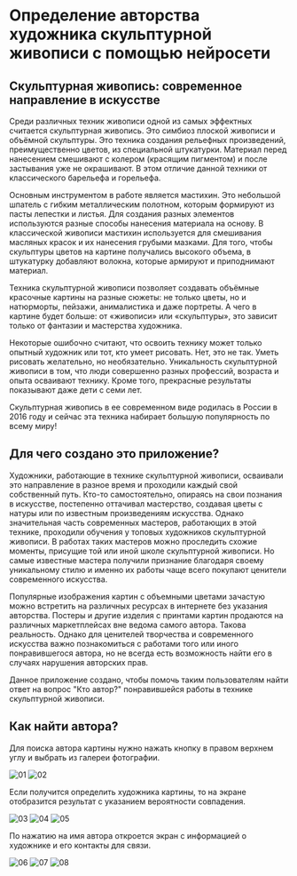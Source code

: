 # Определение авторства художника скульптурной живописи с помощью нейросети

## Скульптурная живопись: современное направление в искусстве

Среди различных техник живописи одной из самых эффектных считается скульптурная живопись. Это симбиоз плоской живописи и объёмной скульптуры. Это техника создания рельефных произведений, преимущественно цветов, из специальной штукатурки. Материал перед нанесением смешивают с колером (красящим пигментом) и после застывания уже не окрашивают. В этом отличие данной техники от классического барельефа и горельефа.

Основным инструментом в работе является мастихин. Это небольшой шпатель с гибким металлическим полотном, которым формируют из пасты лепестки и листья. Для создания разных элементов используются разные способы нанесения материала на основу. В классической живописи мастихин используется для смешивания масляных красок и их нанесения грубыми мазками. Для того, чтобы скульптуры цветов на картине получались высокого объема, в штукатурку добавляют волокна, которые армируют и приподнимают материал.

Техника скульптурной живописи позволяет создавать объёмные красочные картины на разные сюжеты: не только цветы, но и натюрморты, пейзажи, анималистика и даже портреты. А чего в картине будет больше: от «живописи» или «скульптуры», это зависит только от фантазии и мастерства художника.

Некоторые ошибочно считают, что освоить технику может только опытный художник или тот, кто умеет рисовать. Нет, это не так. Уметь рисовать желательно, но необязательно. Уникальность скульптурной живописи в том, что люди совершенно разных профессий, возраста и опыта осваивают технику. Кроме того, прекрасные результаты показывают даже дети с семи лет.

Скульптурная живопись в ее современном виде родилась в России в 2016 году и сейчас эта техника набирает большую популярность по всему миру!

## Для чего создано это приложение?

Художники, работающие в технике скульптурной живописи, осваивали это направление в разное время и проходили каждый свой собственный путь. Кто-то самостоятельно, опираясь на свои познания в искусстве, постепенно оттачивал мастерство, создавая цветы с натуры или по известным произведениям искусства. Однако значительная часть современных мастеров, работающих в этой технике, проходили обучения у топовых художников скульптурной живописи. В работах таких мастеров можно проследить схожие моменты, присущие той или иной школе скульптурной живописи. Но самые известные мастера получили признание благодаря своему уникальному стилю и именно их работы чаще всего покупают ценители современного искусства.

Популярные изображения картин с объемными цветами зачастую можно встретить на различных ресурсах в интернете без указания авторства. Постеры и другие изделия с принтами картин продаются на различных маркетплейсах вне ведома самого автора. Такова реальность. Однако для ценителей творчества и современного искусства важно познакомиться с работами того или иного понравившегося автора, но не всегда есть возможность найти его в случаях нарушения авторских прав.

Данное приложение создано, чтобы помочь таким пользователям найти ответ на вопрос "Кто автор?" понравившейся работы в технике скульптурной живописи.

## Как найти автора?

Для поиска автора картины нужно нажать кнопку в правом верхнем углу и выбрать из галереи фотографии.

<img src="https://cloud.mail.ru/public/nyBM/iJ3Juar5W" alt="01">
<img src="https://github.com/yuliyabegman/OtusWorks/tree/main/WIAApp/images/02.png" alt="02">

Если получится определить художника картины, то на экране отобразится результат с указанием вероятности совпадения.

![03](https://github.com/yuliyabegman/OtusWorks/tree/main/WIAApp/images/03.png)
![04](https://github.com/yuliyabegman/OtusWorks/tree/main/WIAApp/images/04.png)
![05](https://github.com/yuliyabegman/OtusWorks/tree/main/WIAApp/images/05.png)

По нажатию на имя автора откроется экран с информацией о художнике и его контакты для связи.

![06](https://github.com/yuliyabegman/OtusWorks/tree/main/WIAApp/images/06.png)
![07](https://github.com/yuliyabegman/OtusWorks/tree/main/WIAApp/images/07.png)
![08](https://github.com/yuliyabegman/OtusWorks/tree/main/WIAApp/images/08.png)

